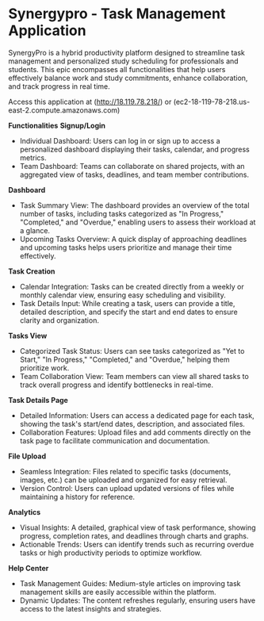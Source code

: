 # Synergypro - Task Management Application
SynergyPro is a hybrid productivity platform designed to streamline task management and personalized study scheduling for professionals and students. This epic encompasses all functionalities that help users effectively balance work and study commitments, enhance collaboration, and track progress in real time.  

Access this application at (http://18.119.78.218/) or (ec2-18-119-78-218.us-east-2.compute.amazonaws.com)

**Functionalities**
**Signup/Login**  
  - Individual Dashboard: Users can log in or sign up to access a personalized dashboard displaying their tasks, calendar, and progress metrics.  
  - Team Dashboard: Teams can collaborate on shared projects, with an aggregated view of tasks, deadlines, and team member contributions.  

**Dashboard**   
  - Task Summary View: The dashboard provides an overview of the total number of tasks, including tasks categorized as "In Progress," "Completed," and "Overdue," enabling users to assess their workload at a glance.  
  - Upcoming Tasks Overview: A quick display of approaching deadlines and upcoming tasks helps users prioritize and manage their time effectively.  

**Task Creation**  
  - Calendar Integration: Tasks can be created directly from a weekly or monthly calendar view, ensuring easy scheduling and visibility.  
  - Task Details Input: While creating a task, users can provide a title, detailed description, and specify the start and end dates to ensure clarity and organization.  

**Tasks View**   
  - Categorized Task Status: Users can see tasks categorized as "Yet to Start," "In Progress," "Completed," and "Overdue," helping them prioritize work.  
  - Team Collaboration View: Team members can view all shared tasks to track overall progress and identify bottlenecks in real-time.  

**Task Details Page**   
  - Detailed Information: Users can access a dedicated page for each task, showing the task's start/end dates, description, and associated files.  
  - Collaboration Features: Upload files and add comments directly on the task page to facilitate communication and documentation.  

**File Upload**
  - Seamless Integration: Files related to specific tasks (documents, images, etc.) can be uploaded and organized for easy retrieval.  
  - Version Control: Users can upload updated versions of files while maintaining a history for reference.  

**Analytics**  
  - Visual Insights: A detailed, graphical view of task performance, showing progress, completion rates, and deadlines through charts and graphs.  
  - Actionable Trends: Users can identify trends such as recurring overdue tasks or high productivity periods to optimize workflow.  

**Help Center**   
  - Task Management Guides: Medium-style articles on improving task management skills are easily accessible within the platform.  
  - Dynamic Updates: The content refreshes regularly, ensuring users have access to the latest insights and strategies.  
